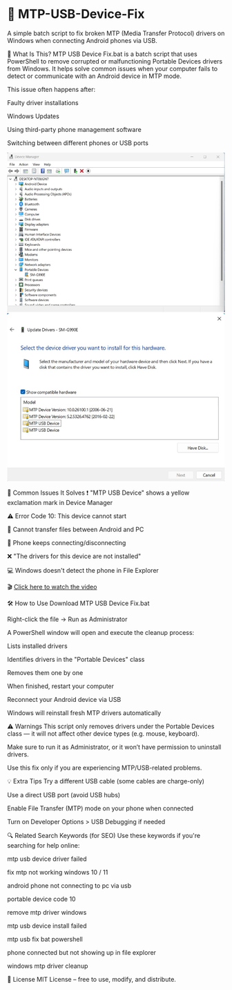 # 🔧 MTP-USB-Device-Fix
A simple batch script to fix broken MTP (Media Transfer Protocol) drivers on Windows when connecting Android phones via USB.

📌 What Is This?
MTP USB Device Fix.bat is a batch script that uses PowerShell to remove corrupted or malfunctioning Portable Devices drivers from Windows. It helps solve common issues when your computer fails to detect or communicate with an Android device in MTP mode.

This issue often happens after:

Faulty driver installations

Windows Updates

Using third-party phone management software

Switching between different phones or USB ports


![MTP Error](img/1.jpg)
![MTP Error](img/2.jpg)

🚨 Common Issues It Solves
❗ "MTP USB Device" shows a yellow exclamation mark in Device Manager

⚠️ Error Code 10: This device cannot start

📁 Cannot transfer files between Android and PC

🔄 Phone keeps connecting/disconnecting

❌ "The drivers for this device are not installed"

💻 Windows doesn't detect the phone in File Explorer


🎬 [Click here to watch the video](https://youtu.be/97D1Oyx_aRQ)

🛠 How to Use
Download MTP USB Device Fix.bat

Right-click the file → Run as Administrator

A PowerShell window will open and execute the cleanup process:

Lists installed drivers

Identifies drivers in the "Portable Devices" class

Removes them one by one

When finished, restart your computer

Reconnect your Android device via USB

Windows will reinstall fresh MTP drivers automatically


⚠️ Warnings
This script only removes drivers under the Portable Devices class — it will not affect other device types (e.g. mouse, keyboard).

Make sure to run it as Administrator, or it won’t have permission to uninstall drivers.

Use this fix only if you are experiencing MTP/USB-related problems.



💡 Extra Tips
Try a different USB cable (some cables are charge-only)

Use a direct USB port (avoid USB hubs)

Enable File Transfer (MTP) mode on your phone when connected

Turn on Developer Options > USB Debugging if needed



🔍 Related Search Keywords (for SEO)
Use these keywords if you're searching for help online:

mtp usb device driver failed

fix mtp not working windows 10 / 11

android phone not connecting to pc via usb

portable device code 10

remove mtp driver windows

mtp usb device install failed

mtp usb fix bat powershell

phone connected but not showing up in file explorer

windows mtp driver cleanup



🧾 License
MIT License – free to use, modify, and distribute.
